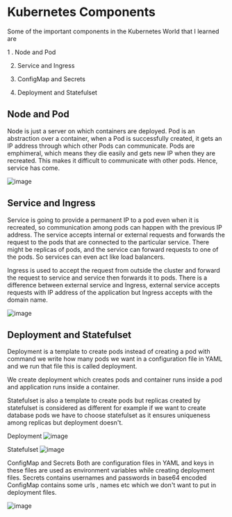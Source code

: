 # Kubernetes Components

Some of the important components in the Kubernetes World that I learned are

1 . Node and Pod

2. Service and Ingress

3. ConfigMap and Secrets

4. Deployment and Statefulset

## Node and Pod

Node is just a server on which containers are deployed. Pod is an abstraction over a container, when a Pod is successfully created,
it gets an IP address through which other Pods can communicate. Pods are emphimeral, which means they die easily and gets new IP when they are recreated. 
This makes it difficult to communicate with other pods. Hence, service has come.



 ![image](https://user-images.githubusercontent.com/96729391/226091019-9be32a8d-bc1e-4130-acdf-9074a3128eb3.png)

## Service and Ingress
Service is going to provide a permanent IP to a pod even when it is recreated, so communication among pods can happen with the previous IP address. The service accepts internal or external requests and forwards the request to the pods that are connected to the particular service. There might be replicas of pods, and the service can forward requests to one of the pods. So services can even act like load balancers.

Ingress is used to accept the request from outside the cluster and forward the request to service and service then forwards it to pods. There is a difference between external service and Ingress, external service accepts requests with IP address of the application but Ingress accepts with the domain name.

![image](https://user-images.githubusercontent.com/96729391/226091113-b424bec5-efe7-4deb-a4b2-fac2cebd7e15.png)

## Deployment and Statefulset
Deployment is a template to create pods instead of creating a pod with command we write how many pods we want in a configuration file in YAML and we run that file this is called deployment.

We create deployment which creates pods and container runs inside a pod and application runs inside a container.

Statefulset is also a template to create pods but replicas created by statefulset is considered as different for example if we want to create database pods we have to choose statefulset as it ensures uniqueness among replicas but deployment doesn't.

Deployment
![image](https://user-images.githubusercontent.com/96729391/226091159-1cae5ca3-3048-4c97-ad7f-b94ae7909a1a.png)



Statefulset 
![image](https://user-images.githubusercontent.com/96729391/226091166-c87e7818-75d6-4abb-8690-78ffb960f4ce.png)


ConfigMap and Secrets
Both are configuration files in YAML and keys in these files are used as environment variables while creating deployment files. Secrets contains usernames and passwords in base64 encoded ConfigMap contains some urls , names etc which we don't want to put in deployment files.

![image](https://user-images.githubusercontent.com/96729391/226091176-33de05b3-53e7-46a8-b5df-9b3837d21a3f.png)


